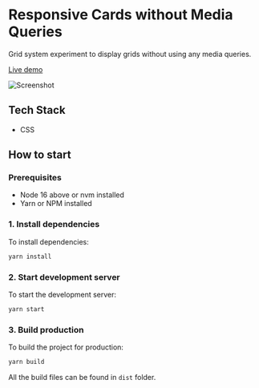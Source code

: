 # Responsive Cards without Media Queries

Grid system experiment to display grids without using any media queries.

[Live demo](https://icelam.github.io/just-for-fun/responsive-cards-without-media-queries/)

![Screenshot](./screenshot.png)

## Tech Stack

- CSS

## How to start

### Prerequisites

- Node 16 above or nvm installed
- Yarn or NPM installed

### 1. Install dependencies

To install dependencies:

```bash
yarn install
```

### 2. Start development server

To start the development server:

```bash
yarn start
```

### 3. Build production

To build the project for production:

```bash
yarn build
```

All the build files can be found in `dist` folder.
